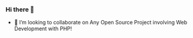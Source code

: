### Hi there 👋

<!--
**sonumittal/sonumittal** is a ✨ _special_ ✨ repository because its `README.md` (this file) appears on your GitHub profile.

Here are some ideas to get you started:

- 🔭 I’m currently working on Competitive Programming Concepts and Open source Applications!
<!-- 🌱 I’m currently learning -->
- 👯 I’m looking to collaborate on Any Open Source Project involving Web Development with PHP!
<!-- 🤔 I’m looking for help with ...-->
<!-- 💬 Ask me about ...-->
<!--- 📫 How to reach me: ...>
<!-- 😄 Pronouns: ...>
- ⚡ Fun fact: i like traveling and listen music a lot when do programming.
-->
